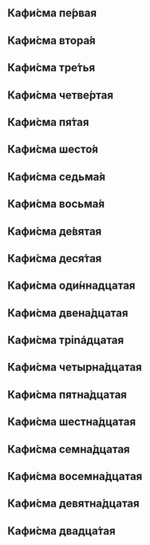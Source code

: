 <div id="kathisma-container">
  <div class="kathisma" id="kathisma-1"> 
    <h2>Кафи́сма пе́рвая</h2> 
  </div>
  <div class="kathisma" id="kathisma-2"> 
    <h2>Кафи́сма втора́я</h2> 
  </div>
  <div class="kathisma" id="kathisma-3"> 
    <h2>Кафи́сма тре́тья</h2> 
  </div>
  <div class="kathisma" id="kathisma-4"> 
    <h2>Кафи́сма четве́ртая</h2> 
  </div>
  <div class="kathisma" id="kathisma-5"> 
    <h2>Кафи́сма пя́тая</h2> 
  </div>
  <div class="kathisma" id="kathisma-6"> 
    <h2>Кафи́сма шесто́я</h2> 
  </div>
  <div class="kathisma" id="kathisma-7"> 
    <h2>Кафи́сма седьма́я</h2> 
  </div>
  <div class="kathisma" id="kathisma-8"> 
    <h2>Кафи́сма восьма́я</h2> 
  </div>
  <div class="kathisma" id="kathisma-9"> 
    <h2>Кафи́сма де́вятая</h2> 
  </div>
  <div class="kathisma" id="kathisma-10"> 
    <h2>Кафи́сма деся́тая</h2> 
  </div>
  <div class="kathisma" id="kathisma-11"> 
    <h2>Кафи́сма оди́ннадцатая</h2> 
  </div>
  <div class="kathisma" id="kathisma-12"> 
    <h2>Кафи́сма двена́дцатая</h2> 
  </div>
  <div class="kathisma" id="kathisma-13"> 
    <h2>Кафи́сма трináдцатая</h2> 
  </div>
  <div class="kathisma" id="kathisma-14"> 
    <h2>Кафи́сма четырна́дцатая</h2> 
  </div>
  <div class="kathisma" id="kathisma-15"> 
    <h2>Кафи́сма пятна́дцатая</h2> 
  </div>
  <div class="kathisma" id="kathisma-16"> 
    <h2>Кафи́сма шестна́дцатая</h2> 
  </div>
  <div class="kathisma" id="kathisma-17"> 
    <h2>Кафи́сма семна́дцатая</h2> 
  </div>
  <div class="kathisma" id="kathisma-18"> 
    <h2>Кафи́сма восемна́дцатая</h2> 
  </div>
  <div class="kathisma" id="kathisma-19"> 
    <h2>Кафи́сма девятна́дцатая</h2> 
  </div>
  <div class="kathisma" id="kathisma-20"> 
    <h2>Кафи́сма двадца́тая</h2> 
  </div>
</div>
